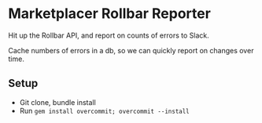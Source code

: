 # Marketplacer Rollbar Reporter

Hit up the Rollbar API, and report on counts of errors to Slack.

Cache numbers of errors in a db, so we can quickly report on changes over time.

## Setup

* Git clone, bundle install
* Run `gem install overcommit; overcommit --install`
